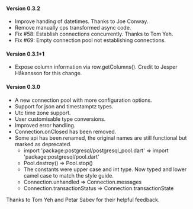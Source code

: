 #### Version 0.3.2

 * Improve handing of datetimes. Thanks to Joe Conway.
 * Remove manually cps transformed async code.
 * Fix #58: Establish connections concurrently. Thanks to Tom Yeh.
 * Fix #69: Empty connection pool not establishing connections.

#### Version 0.3.1+1

 * Expose column information via row.getColumns(). Credit to Jesper Håkansson for this change.

#### Version 0.3.0

  * A new connection pool with more configuration options.
  * Support for json and timestamptz types.
  * Utc time zone support.
  * User customisable type conversions.
  * Improved error handling.
  * Connection.onClosed has been removed.
  * Some api has been renamed, the original names are still functional but marked as deprecated.
      * import 'package:postgresql/postgresql_pool.dart'  =>  import 'package:postgresql/pool.dart'
      * Pool.destroy() => Pool.stop()
      * The constants were upper case and int type. Now typed and lower camel case to match the style guide.
      * Connection.unhandled => Connection.messages
      * Connection.transactionStatus => Connection.transactionState

  Thanks to Tom Yeh and Petar Sabev for their helpful feedback.
